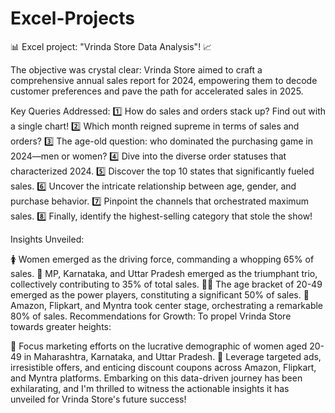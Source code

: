 # Excel-Projects

📊 Excel project: "Vrinda Store Data Analysis"! 📈

The objective was crystal clear: Vrinda Store aimed to craft a comprehensive annual sales report for 2024, empowering them to decode customer preferences and pave the path for accelerated sales in 2025.

Key Queries Addressed:
1️⃣ How do sales and orders stack up? Find out with a single chart!
2️⃣ Which month reigned supreme in terms of sales and orders?
3️⃣ The age-old question: who dominated the purchasing game in 2024—men or women?
4️⃣ Dive into the diverse order statuses that characterized 2024.
5️⃣ Discover the top 10 states that significantly fueled sales.
6️⃣ Uncover the intricate relationship between age, gender, and purchase behavior.
7️⃣ Pinpoint the channels that orchestrated maximum sales.
8️⃣ Finally, identify the highest-selling category that stole the show!

Insights Unveiled:

🚺 Women emerged as the driving force, commanding a whopping 65% of sales.
📅 MP, Karnataka, and Uttar Pradesh emerged as the triumphant trio, collectively contributing to 35% of total sales.
👩‍🦳 The age bracket of 20-49 emerged as the power players, constituting a significant 50% of sales.
🛒 Amazon, Flipkart, and Myntra took center stage, orchestrating a remarkable 80% of sales.
Recommendations for Growth:
To propel Vrinda Store towards greater heights:

🎯 Focus marketing efforts on the lucrative demographic of women aged 20-49 in Maharashtra, Karnataka, and Uttar Pradesh.
📣 Leverage targeted ads, irresistible offers, and enticing discount coupons across Amazon, Flipkart, and Myntra platforms.
Embarking on this data-driven journey has been exhilarating, and I'm thrilled to witness the actionable insights it has unveiled for Vrinda Store's future success!
